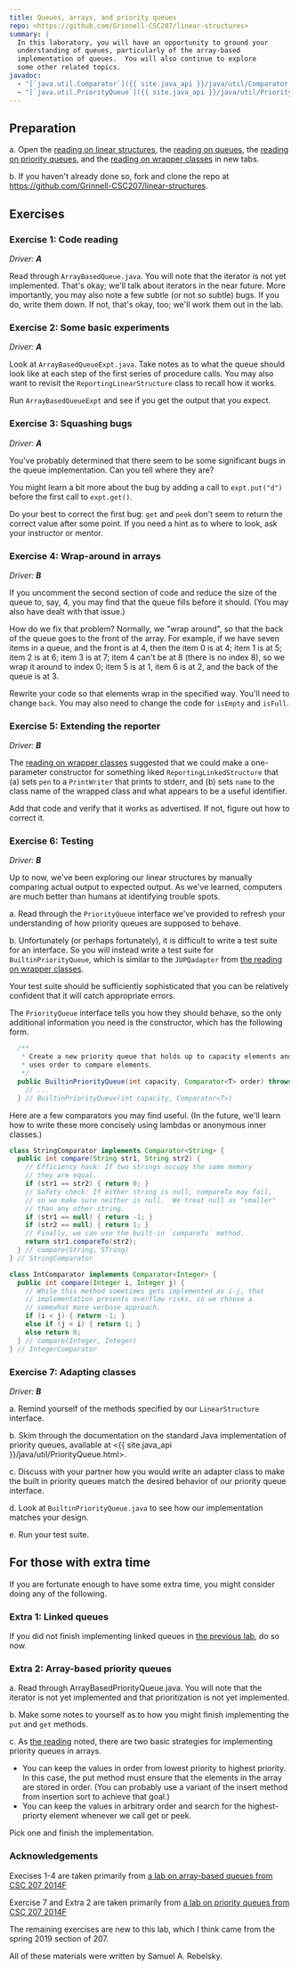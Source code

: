 ```yaml
---
title: Queues, arrays, and priority queues
repo: <https://github.com/Grinnell-CSC207/linear-structures>
summary: |
  In this laboratory, you will have an opportunity to ground your
  understanding of queues, particularly of the array-based
  implementation of queues.  You will also continue to explore
  some other related topics.
javadoc:
  - "[`java.util.Comparator`]({{ site.java_api }}/java/util/Comparator.html)"
  - "[`java.util.PriorityQueue`]({{ site.java_api }}/java/util/PriorityQueue.html)"
---
```


Preparation
-----------

a. Open the [reading on linear structures](../readings/linear-structures), the
[reading on queues](../readings/queues), the [reading on priority
queues](../readings/linear), and the [reading on wrapper
classes](../readings/wrappers) in new tabs.

b. If you haven't already done so, fork and clone the repo at <https://github.com/Grinnell-CSC207/linear-structures>.

<!--

  If you have forked and cloned that repository, pull changes from the upstream repository.

<pre>
$ git remote add upstream https://github.com/Grinnell-CSC207/linear
$ git pull upstream master
</pre>

-->

Exercises
---------

### Exercise 1: Code reading

_Driver: **A**_

Read through `ArrayBasedQueue.java`.  You will note that the iterator
is not yet implemented.  That's okay; we'll talk about iterators
in the near future.  More importantly, you may also note a few
subtle (or not so subtle) bugs.  If you do, write them down.  If
not, that's okay, too; we'll work them out in the lab.

### Exercise 2: Some basic experiments

_Driver: **A**_

Look at `ArrayBasedQueueExpt.java`.  Take notes as to what the queue
should look like at each step of the first series of procedure
calls.  You may also want to revisit the `ReportingLinearStructure`
class to recall how it works.

Run `ArrayBasedQueueExpt` and see if you get the output that you
expect.

### Exercise 3: Squashing bugs

_Driver: **A**_

You've probably determined that there seem to be some significant
bugs in the queue implementation.  Can you tell where they are?

You might learn a bit more about the bug by adding a call to
`expt.put("d")` before the first call to `expt.get()`.

Do your best to correct the first bug: `get` and `peek` don't seem
to return the correct value after some point.  If you need a hint
as to where to look, ask your instructor or mentor.

### Exercise 4: Wrap-around in arrays

_Driver: **B**_

If you uncomment the second section of code and reduce the size of
the queue to, say, 4, you may find that the queue fills before it
should.  (You may also have dealt with that issue.)

How do we fix that problem?  Normally, we "wrap around", so that
the back of the queue goes to the front of the array.  For example,
if we have seven items in a queue, and the front is at 4, then the
item 0 is at 4; item 1 is at 5; item 2 is at 6; item 3 is at 7;
item 4 can't be at 8 (there is no index 8), so we wrap it around
to index 0; item 5 is at 1, item 6 is at 2, and the back of the
queue is at 3.

Rewrite your code so that elements wrap in the specified way.  You'll
need to change `back`.  You may also need to change the code for
`isEmpty` and `isFull`.

### Exercise 5: Extending the reporter

_Driver: **B**_

The [reading on wrapper classes](../readings/wrappers) suggested that
we could make a one-parameter constructor for something liked
`ReportingLinkedStructure` that (a) sets `pen` to a `PrintWriter`
that prints to stderr, and (b) sets `name` to the class name of
the wrapped class and what appears to be a useful identifier.

Add that code and verify that it works as advertised.  If not, figure
out how to correct it.

### Exercise 6: Testing

_Driver: **B**_

Up to now, we've been exploring our linear structures by manually
comparing actual output to expected output.  As we've learned,
computers are much better than humans at identifying trouble spots.

a. Read through the `PriorityQueue` interface we've provided
to refresh your understanding of how priority queues are supposed
to behave.

b. Unfortunately (or perhaps fortunately), it is difficult to write
a test suite for an interface.  So you will instead write a test suite
for `BuiltinPriorityQueue`, which is similar to the `JUPQadapter`
from [the reading on wrapper classes](../readings/wrappers).  

Your test suite should be sufficiently sophisticated that you can
be relatively confident that it will catch appropriate errors.

The `PriorityQueue` interface tells you how they should behave, so
the only additional information you need is the constructor, which
has the following form.

```java
  /**
   * Create a new priority queue that holds up to capacity elements and 
   * uses order to compare elements.
   */
  public BuiltinPriorityQueue(int capacity, Comparator<T> order) throws Exception {
    // ...
  } // BuiltinPriorityQueue(int capacity, Comparator<T>)
```

Here are a few comparators you may find useful.  (In the future,
we'll learn how to write these more concisely using lambdas or
anonymous inner classes.)

```java
class StringComparator implements Comparator<String> {
  public int compare(String str1, String str2) {
    // Efficiency hack: If two strings occupy the same memory
    // they are equal.
    if (str1 == str2) { return 0; }
    // Safety check: If either string is null, compareTo may fail,
    // so we make sure neither is null.  We treat null as "smaller"
    // than any other string.
    if (str1 == null) { return -1; }
    if (str2 == null) { return 1; }
    // Finally, we can use the built-in `compareTo` method.
    return str1.compareTo(str2);
  } // compare(String, STring)
} // StringComparator

class IntComparator implements Comparator<Integer> {
  public int compare(Integer i, Integer j) {
    // While this method sometimes gets implemented as i-j, that
    // implementation presents overflow risks, so we choose a
    // somewhat more verbose approach.
    if (i < j) { return -1; }
    else if (j < i) { return 1; }
    else return 0;
  } // compare(Integer, Integer)
} // IntegerComparator
```

### Exercise 7: Adapting classes

_Driver: **B**_

a. Remind yourself of the methods specified by our `LinearStructure`
interface.

b. Skim through the documentation on the standard Java implementation of priority queues, available at <{{ site.java_api }}/java/util/PriorityQueue.html>.

c. Discuss with your partner how you would write an adapter class to make the built in priority queues match the desired behavior of our priority queue interface.

d. Look at `BuiltinPriorityQueue.java` to see how our implementation matches your design. 

e. Run your test suite.

For those with extra time
-------------------------

If you are fortunate enough to have some extra time, you might 
consider doing any of the following.

### Extra 1: Linked queues

If you did not finish implementing linked queues in [the previous
lab](../labs/linear-structures), do so now.

### Extra 2: Array-based priority queues

a. Read through ArrayBasedPriorityQueue.java. You will note that
the iterator is not yet implemented and that prioritization is not
yet implemented.

b. Make some notes to yourself as to how you might finish implementing
the `put` and `get` methods.

c. As [the reading](../readings/priority-queues) noted, there are
two basic strategies for implementing priority queues in arrays.

* You can keep the values in order from lowest priority to highest
  priority. In this case, the put method must ensure that the elements
  in the array are stored in order. (You can probably use a variant
  of the insert method from insertion sort to achieve that goal.) 
* You can keep the values in arbitrary order and search for the
  highest-priorty element whenever we call get or peek.

Pick one and finish the implementation.

### Acknowledgements

Execises 1-4 are taken primarily from [a lab on array-based queues from 
CSC 207 2014F](https://www.cs.grinnell.edu/~rebelsky/Courses/CSC207/2014F/labs/array-based-queues)

Exercise 7 and Extra 2 are taken primarily from [a lab on priority
queues from CSC 207
2014F](https://www.cs.grinnell.edu/~rebelsky/Courses/CSC207/2014F/labs/priority-queues)

The remaining exercises are new to this lab, which I think came from the spring 2019 section of 207.

All of these materials were written by Samuel A. Rebelsky.
